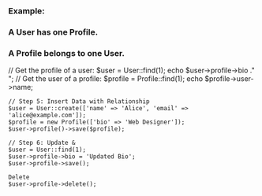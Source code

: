 <h3>Example:</h3>

  <h3>A User has one Profile.</h3>  
   <h3> A Profile belongs to one User.</h3>
   // Get the profile of a user:
    $user = User::find(1);
    echo $user->profile->bio ."<br>";
    // Get the user of a profile:
    $profile = Profile::find(1);
    echo $profile->user->name;

    // Step 5: Insert Data with Relationship
    $user = User::create(['name' => 'Alice', 'email' => 'alice@example.com']);
    $profile = new Profile(['bio' => 'Web Designer']);
    $user->profile()->save($profile);

    // Step 6: Update & 
    $user = User::find(1);
    $user->profile->bio = 'Updated Bio';
    $user->profile->save();

    Delete
    $user->profile->delete();
